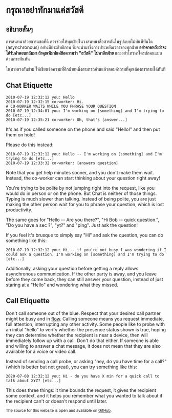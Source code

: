 # กรุณาอย่าทักมาแค่สวัสดี

## อธิบายสั้นๆ

การสนทนาด้วยการแชตที่ดี ควรช่วยให้ทุกฝ่ายในวงสนทนาสื่อสารกันในรูปแบบไม่ทันทีทันใด (asynchronous)
อย่างมีประสิทธิภาพ ซึ่งจะนำมาซึ่งการประหยัดเวลาของทุกฝ่าย
**อย่าคาดหวังว่าจะได้รับคำตอบกลับมา ถ้าคุณพิมพ์แค่ข้อความว่า "สวัสดี" ไปหาอีกฝ่าย**
และอย่าโทรหาใครสักคนแบบด่วนกระทันหัน

ในทางตรงกันข้าม ให้เขียนข้อความที่อีกฝ่ายหนึ่งสามารถอ่านแล้วตอบคำถามที่คุณต้องการถามได้ทันที

## Chat Etiquette

```text
2010-07-19 12:32:12 you: Hello
2010-07-19 12:32:15 co-worker: Hi.
# CO-WORKER WAITS WHILE YOU PHRASE YOUR QUESTION
2010-07-19 12:34:01 you: I'm working on [something] and I'm trying to do [etc...]
2010-07-19 12:35:21 co-worker: Oh, that's [answer...]
```

It's as if you called someone on the phone and said "Hello!" and then put them on
hold!

Please do this instead:

```text
2010-07-19 12:32:12 you: Hello -- I'm working on [something] and I'm trying to do [etc...]
2010-07-19 12:33:32 co-worker: [answers question]
```

Note that you get help minutes sooner, and you don't make them wait. Instead,
the co-worker can start thinking about your question right away!

You're trying to be polite by not jumping right into the request, like you
would do in person or on the phone. But Chat is neither of those things. Typing
is much slower than talking. Instead of being polite, you are just making the
other person wait for you to phrase your question, which is lost productivity.

The same goes for "Hello -- Are you there?", "Hi Bob -- quick question.", "Do
you have a sec ?", "yt?" and "ping". Just ask the question!

If you feel it's brusque to simply say "Hi" and ask the question, you can do
something like this:

```text
2010-07-19 12:32:12 you: Hi -- if you're not busy I was wondering if I could ask a question. I'm working on [something] and I'm trying to do [etc...]
```

Additionally, asking your question before getting a reply allows asynchronous
communication. If the other party is away, and you leave before they come back,
they can still answer your question, instead of just staring at a "Hello" and
wondering what they missed.

## Call Etiquette

Don't call someone out of the blue. Respect that your desired call partner
might be busy and in [flow](https://en.wikipedia.org/wiki/Flow_(psychology)).
Calling someone means you request immediate, full attention, interrupting any
other activity. Some people like to probe with an initial "hello" to verify
whether the presence status shown is true, hoping they can determine whether
the recipient is near a device, then will immediately follow up with a call.
Don't do that either.  If someone is able and willing to answer a chat message,
it does not mean that they are also available for a voice or video call.

Instead of sending a call probe, or asking "hey, do you have time for a call?"
(which is better but not great), you can try something like this:

```text
2020-07-08 12:32:12 you: Hi - do you have X min for a quick call to talk about XYZ? [etc...]
```

This does three things: it time bounds the request, it gives the recipient some
context, and it helps you remember what you wanted to talk about if the
recipient can't or doesn't respond until later.

<sup>The source for this website is open and available on [GitHub](https://github.com/sbmueller/nohello).</sup>
